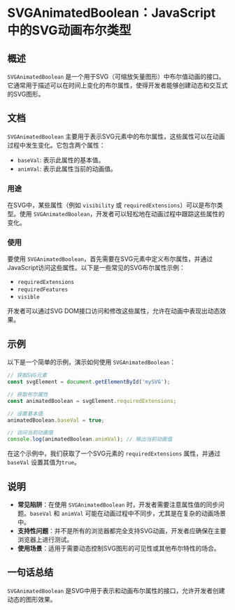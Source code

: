 <!--
Meta Description: # SVGAnimatedBoolean：JavaScript中的SVG动画布尔类型 ## 概述 `SVGAnimatedBoolean` 是一个用于SVG（可缩放矢量图形）中布尔值动画的接口。它通常用于描述可以在时间上变化的布尔属性，使得开发者能够创建动态和交互式的SVG图形。 ## 文档 `SV...
Meta Keywords: svganimatedboolean, baseval, requiredextensions, animval, animatedboolean
-->

# SVGAnimatedBoolean：JavaScript中的SVG动画布尔类型

## 概述
`SVGAnimatedBoolean` 是一个用于SVG（可缩放矢量图形）中布尔值动画的接口。它通常用于描述可以在时间上变化的布尔属性，使得开发者能够创建动态和交互式的SVG图形。

## 文档
`SVGAnimatedBoolean` 主要用于表示SVG元素中的布尔属性，这些属性可以在动画过程中发生变化。它包含两个属性：

- `baseVal`: 表示此属性的基本值。
- `animVal`: 表示此属性当前的动画值。

### 用途
在SVG中，某些属性（例如 `visibility` 或 `requiredExtensions`）可以是布尔类型。使用 `SVGAnimatedBoolean`，开发者可以轻松地在动画过程中跟踪这些属性的变化。

### 使用
要使用 `SVGAnimatedBoolean`，首先需要在SVG元素中定义布尔属性，并通过JavaScript访问这些属性。以下是一些常见的SVG布尔属性示例：

- `requiredExtensions`
- `requiredFeatures`
- `visible`

开发者可以通过SVG DOM接口访问和修改这些属性，允许在动画中表现出动态效果。

## 示例
以下是一个简单的示例，演示如何使用 `SVGAnimatedBoolean`：

```javascript
// 获取SVG元素
const svgElement = document.getElementById('mySVG');

// 获取布尔属性
const animatedBoolean = svgElement.requiredExtensions;

// 设置基本值
animatedBoolean.baseVal = true;

// 访问当前动画值
console.log(animatedBoolean.animVal); // 输出当前动画值
```

在这个示例中，我们获取了一个SVG元素的 `requiredExtensions` 属性，并通过 `baseVal` 设置其值为`true`。

## 说明
- **常见陷阱**：在使用 `SVGAnimatedBoolean` 时，开发者需要注意属性值的同步问题。`baseVal` 和 `animVal` 可能在动画过程中不同步，尤其是在复杂的动画场景中。
- **支持性问题**：并不是所有的浏览器都完全支持SVG动画，开发者应确保在主要浏览器上进行测试。
- **使用场景**：适用于需要动态控制SVG图形的可见性或其他布尔特性的场合。

## 一句话总结
`SVGAnimatedBoolean` 是SVG中用于表示和动画布尔属性的接口，允许开发者创建动态的图形效果。